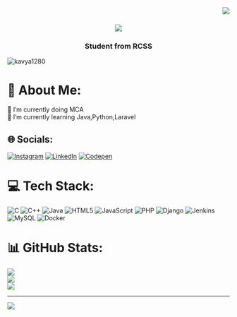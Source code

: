 <img align="right" src="https://visitor-badge.laobi.icu/badge?page_id=salesp07.salesp07" />

<h1 align="center">
    <img src="https://readme-typing-svg.herokuapp.com/?font=Righteous&size=35&center=true&vCenter=true&width=500&height=70&duration=4000&lines=KAVYA+NAIR!+👋;+Heloo+all!;" />
</h1>

<h3 align="center">Student from RCSS</h3>

<p align="left"> <img src="https://komarev.com/ghpvc/?username=kavya1280&label=Profile%20views&color=0e75b6&style=flat" alt="kavya1280" /> </p>

# 💫 About Me:
🔭 I’m currently doing MCA <br>🌱 I’m currently learning Java,Python,Laravel<br>


## 🌐 Socials:
[![Instagram](https://img.shields.io/badge/Instagram-%23E4405F.svg?logo=Instagram&logoColor=white)](https://instagram.com/kavya___9702) [![LinkedIn](https://img.shields.io/badge/LinkedIn-%230077B5.svg?logo=linkedin&logoColor=white)]( ) [![Codepen](https://img.shields.io/badge/Codepen-000000?style=for-the-badge&logo=codepen&logoColor=white)](https://codepen.io/Knairmca) 

# 💻 Tech Stack:
![C](https://img.shields.io/badge/c-%2300599C.svg?style=for-the-badge&logo=c&logoColor=white) ![C++](https://img.shields.io/badge/c++-%2300599C.svg?style=for-the-badge&logo=c%2B%2B&logoColor=white) ![Java](https://img.shields.io/badge/java-%23ED8B00.svg?style=for-the-badge&logo=openjdk&logoColor=white) ![HTML5](https://img.shields.io/badge/html5-%23E34F26.svg?style=for-the-badge&logo=html5&logoColor=white) ![JavaScript](https://img.shields.io/badge/javascript-%23323330.svg?style=for-the-badge&logo=javascript&logoColor=%23F7DF1E) ![PHP](https://img.shields.io/badge/php-%23777BB4.svg?style=for-the-badge&logo=php&logoColor=white) ![Django](https://img.shields.io/badge/django-%23092E20.svg?style=for-the-badge&logo=django&logoColor=white) ![Jenkins](https://img.shields.io/badge/jenkins-%232C5263.svg?style=for-the-badge&logo=jenkins&logoColor=white) ![MySQL](https://img.shields.io/badge/mysql-%2300000f.svg?style=for-the-badge&logo=mysql&logoColor=white) ![Docker](https://img.shields.io/badge/docker-%230db7ed.svg?style=for-the-badge&logo=docker&logoColor=white)
# 📊 GitHub Stats:
![](https://github-readme-stats.vercel.app/api?username=kavya1280&theme=dark&hide_border=false&include_all_commits=false&count_private=false)<br/>
![](https://github-readme-streak-stats.herokuapp.com/?user=kavya1280&theme=dark&hide_border=false)<br/>
![](https://github-readme-stats.vercel.app/api/top-langs/?username=kavya1280&theme=dark&hide_border=false&include_all_commits=false&count_private=false&layout=compact)

---
[![](https://visitcount.itsvg.in/api?id=kavya1280&icon=0&color=0)](https://visitcount.itsvg.in)

<!-- Proudly created with GPRM ( https://gprm.itsvg.in ) -->



